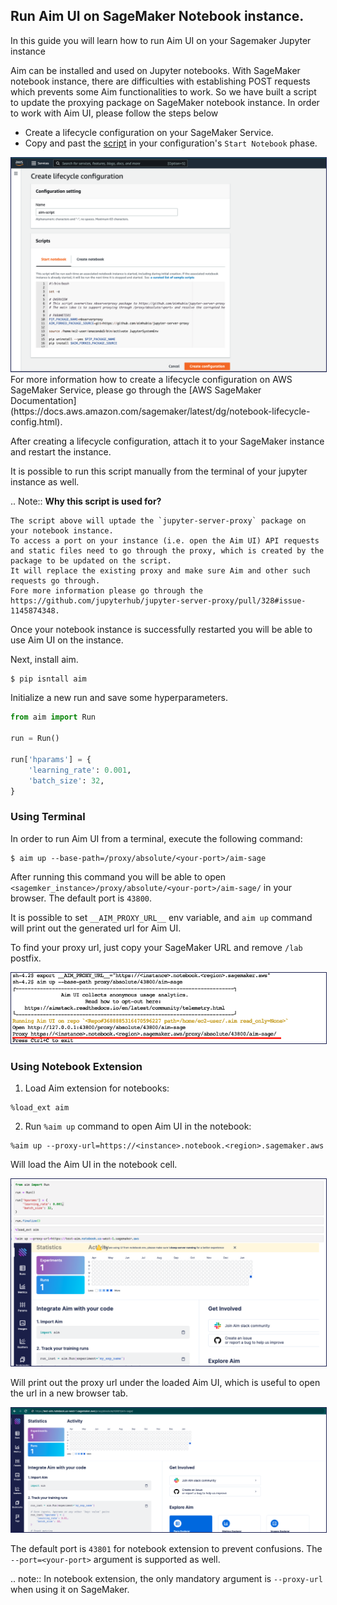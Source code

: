 ## Run Aim UI on SageMaker Notebook instance.

In this guide you will learn how to run Aim UI on your Sagemaker Jupyter instance

Aim can be installed and used on Jupyter notebooks. With SageMaker notebook instance, there are difficulties with establishing POST requests which prevents some Aim functionalities to work.
So we have built a script to update the proxying package on SageMaker notebook instance.
In order to work with Aim UI, please follow the steps below

- Create a lifecycle configuration on your SageMaker Service.
- Copy and past the [script](https://github.com/aimhubio/aim/blob/feature/notebook-extension-sagemaker-support/aim/scripts/sagemaker/on-start.sh) in your configuration's `Start Notebook` phase.

<img style="border: 1px solid #1d2253" src="../../_static/images/guides/integrations/jupyter/sagemaker/create-configuration.png" />
For more information how to create a lifecycle configuration on AWS SageMaker Service, please go through the [AWS SageMaker Documentation](https://docs.aws.amazon.com/sagemaker/latest/dg/notebook-lifecycle-config.html).

After creating a lifecycle configuration, attach it to your SageMaker instance and restart the instance.

It is possible to run this script manually from the terminal of your jupyter instance as well.

.. Note::
    **Why this script is used for?**

    The script above will uptade the `jupyter-server-proxy` package on your notebook instance.
    To access a port on your instance (i.e. open the Aim UI) API requests and static files need to go through the proxy, which is created by the package to be updated on the script.
    It will replace the existing proxy and make sure Aim and other such requests go through. 
    Fore more information please go through the https://github.com/jupyterhub/jupyter-server-proxy/pull/328#issue-1145874348.

Once your notebook instance is successfully restarted you will be able to use Aim UI on the instance.

Next, install aim.
```shell
$ pip isntall aim
```

Initialize a new run and save some hyperparameters.
```python
from aim import Run

run = Run()

run['hparams'] = {
    'learning_rate': 0.001,
    'batch_size': 32,
}
```

### Using Terminal

In order to run Aim UI from a terminal, execute the following command:
```shell
$ aim up --base-path=/proxy/absolute/<your-port>/aim-sage
```

After running this command you will be able to open `<sagemker_instance>/proxy/absolute/<your-port>/aim-sage/` in your browser.
The default port is `43800`.

It is possible to set `__AIM_PROXY_URL__` env variable, and `aim up` command will print out the generated url for Aim UI.

To find your proxy url, just copy your SageMaker URL and remove `/lab` postfix.

<img style="border: 1px solid #1d2253" src="../../_static/images/guides/integrations/jupyter/sagemaker/sagemaker-terminal.png"/>

### Using Notebook Extension

1. Load Aim extension for notebooks:

```jupyter
%load_ext aim
```

2. Run `%aim up` command to open Aim UI in the notebook:

```jupyter
%aim up --proxy-url=https://<instance>.notebook.<region>.sagemaker.aws
```

Will load the Aim UI in the notebook cell.

<img style="border: 1px solid #1d2253" src="../../_static/images/guides/integrations/jupyter/sagemaker/sagemaker-notebook.png" />

Will print out the proxy url under the loaded Aim UI, which is useful to open the url in a new browser tab.

<img style="border: 1px solid #1d2253" src="../../_static/images/guides/integrations/jupyter/sagemaker/sagemaker-full-view.png" />

The default port is `43801` for  notebook  extension to prevent confusions.
The `--port=<your-port>` argument is supported as well.

.. note::
   In notebook extension, the only mandatory argument is `--proxy-url` when using it on SageMaker.
